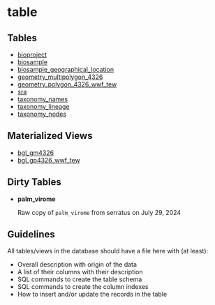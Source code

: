 # table

## Tables

* [bioproject](bioproject.md)
* [biosample](biosample.md)
* [biosample_geographical_location](biosample_geographical_location.md)
* [geometry_multipolygon_4326](geometry_multipolygon_4326.md)
* [geometry_polygon_4326_wwf_tew](geometry_polygon_4326_wwf_tew.md)
* [sra](sra.md)
* [taxonomy_names](taxonomy_names.md)
* [taxonomy_lineage](taxonomy_lineage.md)
* [taxonomy_nodes](taxonomy_nodes.md)

## Materialized Views

* [bgl_gm4326](bgl_gm4326.md)
* [bgl_gp4326_wwf_tew](bgl_gp4326_wwf_tew.md)

## Dirty Tables

* **palm_virome**

  Raw copy of `palm_virome` from serratus on July 29, 2024

## Guidelines

All tables/views in the database should have a file here with (at least):

 * Overall description with origin of the data
 * A list of their columns with their description
 * SQL commands to create the table schema
 * SQL commands to create the column indexes
 * How to insert and/or update the records in the table
